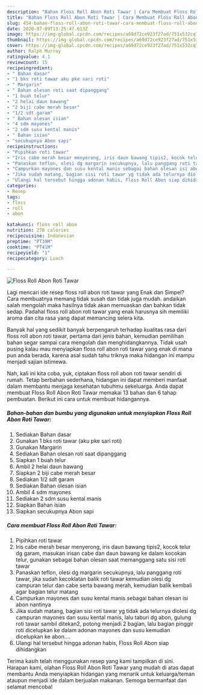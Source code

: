 ```yaml
---
description: "Bahan Floss Roll Abon Roti Tawar | Cara Membuat Floss Roll Abon Roti Tawar Yang Menggugah Selera"
title: "Bahan Floss Roll Abon Roti Tawar | Cara Membuat Floss Roll Abon Roti Tawar Yang Menggugah Selera"
slug: 454-bahan-floss-roll-abon-roti-tawar-cara-membuat-floss-roll-abon-roti-tawar-yang-menggugah-selera
date: 2020-07-09T13:25:47.613Z
image: https://img-global.cpcdn.com/recipes/a69d72ce923f27ad/751x532cq70/floss-roll-abon-roti-tawar-foto-resep-utama.jpg
thumbnail: https://img-global.cpcdn.com/recipes/a69d72ce923f27ad/751x532cq70/floss-roll-abon-roti-tawar-foto-resep-utama.jpg
cover: https://img-global.cpcdn.com/recipes/a69d72ce923f27ad/751x532cq70/floss-roll-abon-roti-tawar-foto-resep-utama.jpg
author: Ralph Murray
ratingvalue: 4.1
reviewcount: 15
recipeingredient:
- " Bahan dasar"
- "1 bks roti tawar aku pke sari roti"
- " Margarin"
- " Bahan olesan roti saat dipanggang"
- "1 buah telur"
- "2 helai daun bawang"
- "2 biji cabe merah besar"
- "1/2 sdt garam"
- " Bahan olesan isian"
- "4 sdm mayones"
- "2 sdm susu kental manis"
- " Bahan isian"
- "secukupnya Abon sapi"
recipeinstructions:
- "Pipihkan roti tawar"
- "Iris cabe merah besar menyerong, iris daun bawang tipis2, kocok telur dg garam, masukan irisan cabe dan daun bawang ke dalam kocokan telur, gunakan sebagai bahan olesan saat memanggang satu sisi roti tawar"
- "Panaskan teflon, olesi dg margarin secukupnya, lalu panggang roti tawar, jika sudah kecoklatan balik roti tawar kemudian olesi dg campuran telur dan cabe serta bawang merah, kemudian balik kembali agar bagian telur matang"
- "Campurkan mayones dan susu kental manis sebagai bahan olesan isi abon nantinya"
- "Jika sudah matang, bagian sisi roti tawar yg tidak ada telurnya diolesi dg campuran mayones dan susu kental manis, lalu taburi dg abon, gulung roti tawar sambil ditekan2, potong menjadi 2 bagian, lalu bagian pinggir roti dicelupkan ke dalam adonan mayones dan susu kemudian dicelupkan ke abon...."
- "Ulangi hal tersebut hingga adonan habis, Floss Roll Abon siap dihidangkan"
categories:
- Resep
tags:
- floss
- roll
- abon

katakunci: floss roll abon 
nutrition: 278 calories
recipecuisine: Indonesian
preptime: "PT39M"
cooktime: "PT41M"
recipeyield: "1"
recipecategory: Lunch

---
```



![Floss Roll Abon Roti Tawar](https://img-global.cpcdn.com/recipes/a69d72ce923f27ad/751x532cq70/floss-roll-abon-roti-tawar-foto-resep-utama.jpg)

Lagi mencari ide resep floss roll abon roti tawar yang Enak dan Simpel? Cara membuatnya memang tidak susah dan tidak juga mudah. andaikan salah mengolah maka hasilnya tidak akan memuaskan dan bahkan tidak sedap. Padahal floss roll abon roti tawar yang enak harusnya sih memiliki aroma dan cita rasa yang dapat memancing selera kita.



Banyak hal yang sedikit banyak berpengaruh terhadap kualitas rasa dari floss roll abon roti tawar, pertama dari jenis bahan, kemudian pemilihan bahan segar sampai cara mengolah dan menghidangkannya. Tidak usah pusing kalau mau menyiapkan floss roll abon roti tawar yang enak di mana pun anda berada, karena asal sudah tahu triknya maka hidangan ini mampu menjadi sajian istimewa.


Nah, kali ini kita coba, yuk, ciptakan floss roll abon roti tawar sendiri di rumah. Tetap berbahan sederhana, hidangan ini dapat memberi manfaat dalam membantu menjaga kesehatan tubuhmu sekeluarga. Anda dapat membuat Floss Roll Abon Roti Tawar memakai 13 bahan dan 6 tahap pembuatan. Berikut ini cara untuk membuat hidangannya.

<!--inarticleads1-->

##### Bahan-bahan dan bumbu yang digunakan untuk menyiapkan Floss Roll Abon Roti Tawar:

1. Sediakan  Bahan dasar
1. Gunakan 1 bks roti tawar (aku pke sari roti)
1. Gunakan  Margarin
1. Sediakan  Bahan olesan roti saat dipanggang
1. Siapkan 1 buah telur
1. Ambil 2 helai daun bawang
1. Siapkan 2 biji cabe merah besar
1. Sediakan 1/2 sdt garam
1. Sediakan  Bahan olesan isian
1. Ambil 4 sdm mayones
1. Sediakan 2 sdm susu kental manis
1. Siapkan  Bahan isian
1. Siapkan secukupnya Abon sapi




<!--inarticleads2-->

##### Cara membuat Floss Roll Abon Roti Tawar:

1. Pipihkan roti tawar
1. Iris cabe merah besar menyerong, iris daun bawang tipis2, kocok telur dg garam, masukan irisan cabe dan daun bawang ke dalam kocokan telur, gunakan sebagai bahan olesan saat memanggang satu sisi roti tawar
1. Panaskan teflon, olesi dg margarin secukupnya, lalu panggang roti tawar, jika sudah kecoklatan balik roti tawar kemudian olesi dg campuran telur dan cabe serta bawang merah, kemudian balik kembali agar bagian telur matang
1. Campurkan mayones dan susu kental manis sebagai bahan olesan isi abon nantinya
1. Jika sudah matang, bagian sisi roti tawar yg tidak ada telurnya diolesi dg campuran mayones dan susu kental manis, lalu taburi dg abon, gulung roti tawar sambil ditekan2, potong menjadi 2 bagian, lalu bagian pinggir roti dicelupkan ke dalam adonan mayones dan susu kemudian dicelupkan ke abon....
1. Ulangi hal tersebut hingga adonan habis, Floss Roll Abon siap dihidangkan




Terima kasih telah menggunakan resep yang kami tampilkan di sini. Harapan kami, olahan Floss Roll Abon Roti Tawar yang mudah di atas dapat membantu Anda menyiapkan hidangan yang menarik untuk keluarga/teman ataupun menjadi ide dalam berjualan makanan. Semoga bermanfaat dan selamat mencoba!

